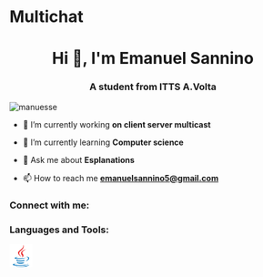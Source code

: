 # Multichat

<h1 align="center">Hi 👋, I'm Emanuel Sannino</h1>
<h3 align="center">A student from ITTS A.Volta</h3>

<p align="left"> <img src="https://komarev.com/ghpvc/?username=manuesse&label=Profile%20views&color=0e75b6&style=flat" alt="manuesse" /> </p>

- 🔭 I’m currently working **on client server multicast**

- 🌱 I’m currently learning **Computer science**

- 💬 Ask me about **Esplanations**

- 📫 How to reach me **emanuelsannino5@gmail.com**

<h3 align="left">Connect with me:</h3>
<p align="left">
</p>

<h3 align="left">Languages and Tools:</h3>
<p align="left"> <a href="https://www.java.com" target="_blank" rel="noreferrer"> <img src="https://raw.githubusercontent.com/devicons/devicon/master/icons/java/java-original.svg" alt="java" width="40" height="40"/> </a> </p>
